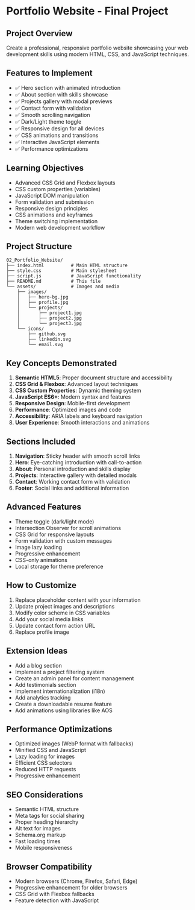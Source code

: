 # Portfolio Website - Final Project

## Project Overview
Create a professional, responsive portfolio website showcasing your web development skills using modern HTML, CSS, and JavaScript techniques.

## Features to Implement
- ✅ Hero section with animated introduction
- ✅ About section with skills showcase
- ✅ Projects gallery with modal previews
- ✅ Contact form with validation
- ✅ Smooth scrolling navigation
- ✅ Dark/Light theme toggle
- ✅ Responsive design for all devices
- ✅ CSS animations and transitions
- ✅ Interactive JavaScript elements
- ✅ Performance optimizations

## Learning Objectives
- Advanced CSS Grid and Flexbox layouts
- CSS custom properties (variables)
- JavaScript DOM manipulation
- Form validation and submission
- Responsive design principles
- CSS animations and keyframes
- Theme switching implementation
- Modern web development workflow

## Project Structure
```
02_Portfolio_Website/
├── index.html          # Main HTML structure
├── style.css           # Main stylesheet
├── script.js           # JavaScript functionality
├── README.md           # This file
└── assets/             # Images and media
    ├── images/
    │   ├── hero-bg.jpg
    │   ├── profile.jpg
    │   └── projects/
    │       ├── project1.jpg
    │       ├── project2.jpg
    │       └── project3.jpg
    └── icons/
        ├── github.svg
        ├── linkedin.svg
        └── email.svg
```

## Key Concepts Demonstrated
1. **Semantic HTML5**: Proper document structure and accessibility
2. **CSS Grid & Flexbox**: Advanced layout techniques
3. **CSS Custom Properties**: Dynamic theming system
4. **JavaScript ES6+**: Modern syntax and features
5. **Responsive Design**: Mobile-first development
6. **Performance**: Optimized images and code
7. **Accessibility**: ARIA labels and keyboard navigation
8. **User Experience**: Smooth interactions and animations

## Sections Included
1. **Navigation**: Sticky header with smooth scroll links
2. **Hero**: Eye-catching introduction with call-to-action
3. **About**: Personal introduction and skills display
4. **Projects**: Interactive gallery with detailed modals
5. **Contact**: Working contact form with validation
6. **Footer**: Social links and additional information

## Advanced Features
- Theme toggle (dark/light mode)
- Intersection Observer for scroll animations
- CSS Grid for responsive layouts
- Form validation with custom messages
- Image lazy loading
- Progressive enhancement
- CSS-only animations
- Local storage for theme preference

## How to Customize
1. Replace placeholder content with your information
2. Update project images and descriptions
3. Modify color scheme in CSS variables
4. Add your social media links
5. Update contact form action URL
6. Replace profile image

## Extension Ideas
- Add a blog section
- Implement a project filtering system
- Create an admin panel for content management
- Add testimonials section
- Implement internationalization (i18n)
- Add analytics tracking
- Create a downloadable resume feature
- Add animations using libraries like AOS

## Performance Optimizations
- Optimized images (WebP format with fallbacks)
- Minified CSS and JavaScript
- Lazy loading for images
- Efficient CSS selectors
- Reduced HTTP requests
- Progressive enhancement

## SEO Considerations
- Semantic HTML structure
- Meta tags for social sharing
- Proper heading hierarchy
- Alt text for images
- Schema.org markup
- Fast loading times
- Mobile responsiveness

## Browser Compatibility
- Modern browsers (Chrome, Firefox, Safari, Edge)
- Progressive enhancement for older browsers
- CSS Grid with Flexbox fallbacks
- Feature detection with JavaScript

